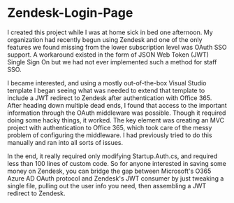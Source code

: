 # Zendesk-Login-Page

I created this project while I was at home sick in bed one afternoon.  My organization had recently begun using Zendesk and one of the only features we found missing from the lower subscription level was OAuth SSO support.  A workaround existed in the form of JSON Web Token (JWT) Single Sign On but we had not ever implemented such a method for staff SSO.

I became interested, and using a mostly out-of-the-box Visual Studio template I began seeing what was needed to extend that template to include a JWT redirect to Zendesk after authentication with Office 365.  After heading down multiple dead ends, I found that access to the important information through the OAuth middleware was possible.  Though it required doing some hacky things, it worked.  The key element was creating an MVC project with authentication to Office 365, which took care of the messy problem of configuring the middleware.  I had previously tried to do this manually and ran into all sorts of issues.

In the end, it really required only modifying Startup.Auth.cs, and required less than 100 lines of custom code.  So for anyone interested in saving some money on Zendesk, you can bridge the gap between Microsoft's O365 Azure AD OAuth protocol and Zendesk's JWT consumer by just tweaking a single file, pulling out the user info you need, then assembling a JWT redirect to Zendesk.
